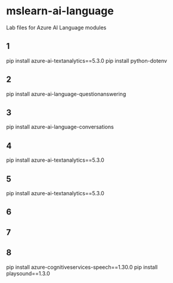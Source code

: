 # mslearn-ai-language
Lab files for Azure AI Language modules

## 1
pip install azure-ai-textanalytics==5.3.0
pip install python-dotenv
## 2
pip install azure-ai-language-questionanswering
## 3
pip install azure-ai-language-conversations
## 4
pip install azure-ai-textanalytics==5.3.0
## 5
pip install azure-ai-textanalytics==5.3.0
## 6
## 7
## 8
pip install azure-cognitiveservices-speech==1.30.0
pip install playsound==1.3.0
